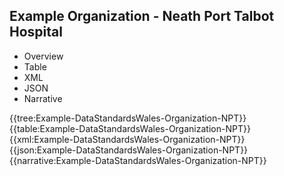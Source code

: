 ## Example Organization - Neath Port Talbot Hospital

<div class="tab-wrap">
  <ul class="tab-head">
    <li class="tablink" onclick="openCity(this,'tabtree')" data-target="tabtree">
      Overview
    </li>
    <li class="tablink" onclick="openCity(this,'tabtable')" data-target="tabtable">
      Table
    </li>
    <li class="tablink tab-active" onclick="openCity(this,'tabxml')" data-target="tabxml">
      XML
    </li>    
    <li class="tablink" onclick="openCity(this,'tabjson')" data-target="tabjson">
      JSON
    </li>    
    <li class="tablink" onclick="openCity(this,'tabnarrative')" data-target="tabnarrative">
      Narrative
    </li>
  </ul>
  <div class="tab-main">
    <div id="tabtree" class="tabcontent">
      {{tree:Example-DataStandardsWales-Organization-NPT}}
    </div>
    <div id="tabtable" class="tabcontent">
      {{table:Example-DataStandardsWales-Organization-NPT}}
    </div>       
    <div id="tabxml" class="tabcontent active">      
      {{xml:Example-DataStandardsWales-Organization-NPT}}
    </div>
    <div id="tabjson" class="tabcontent">
      {{json:Example-DataStandardsWales-Organization-NPT}}
    </div>       
    <div id="tabnarrative" class="tabcontent">
      {{narrative:Example-DataStandardsWales-Organization-NPT}}
    </div>  
  </div>
</div>
